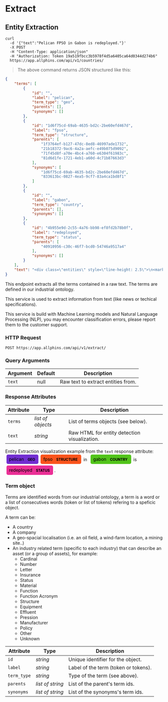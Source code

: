 # Extract

## Entity Extraction

```shell
curl 
  -d '{"text":"Pelican FPSO in Gabon is redeployed."}'
  -X POST
  -H "Content-Type: application/json"
  -H "Authorization: Token 19a519fbcc3b5978f4d5a6405ca64d0344d274b6"
  https://app.allphins.com/api/v1/countries/
```

> The above command returns JSON structured like this:

```json
{
    "terms": [
        {
            "id": "",
            "label": "pelican",
            "term_type": "geo",
            "parents": [],
            "synonyms": []
        },
        {
            "id": "1d6f75cd-69ab-4635-bd2c-2be60efd467d",
            "label": "fpso",
            "term_type": "structure",
            "parents": [
                "1f3764ef-b127-47dc-8ed8-46997ade1732",
                "21b18372-9ac6-4a2a-aefc-e49b075d9092",
                "71f45d8f-a70e-4bc4-a760-e6304f61983c",
                "81d6d1fe-1721-4eb1-a60d-4c71b87663d3"
            ],
            "synonyms": [
                "1d6f75cd-69ab-4635-bd2c-2be60efd467d",
                "833613bc-0827-4ea5-9cf7-83a4ca1bd8f1"
            ]
        },
        {
            "id": "",
            "label": "gabon",
            "term_type": "country",
            "parents": [],
            "synonyms": []
        },
        {
            "id": "4b955e9d-2c55-4a76-bb98-ef8fd2b78b0f",
            "label": "redeployed",
            "term_type": "status",
            "parents": [
                "40910956-c30c-46f7-bcd0-54746a9517a4"
            ],
            "synonyms": []
        }
    ],
    "text": "<div class=\"entities\" style=\"line-height: 2.5\">\n<mark class=\"entity\" style=\"background: #722ed1; padding: 0.45em 0.6em; margin: 0 0.25em; line-height: 1; border-radius: 0.35em; box-decoration-break: clone; -webkit-box-decoration-break: clone\">\n    pelican\n    <span style=\"font-size: 0.8em; font-weight: bold; line-height: 1; border-radius: 0.35em; text-transform: uppercase; vertical-align: middle; margin-left: 0.5rem\">GEO</span>\n</mark>\n \n<mark class=\"entity\" style=\"background: #fa541c; padding: 0.45em 0.6em; margin: 0 0.25em; line-height: 1; border-radius: 0.35em; box-decoration-break: clone; -webkit-box-decoration-break: clone\">\n    fpso\n    <span style=\"font-size: 0.8em; font-weight: bold; line-height: 1; border-radius: 0.35em; text-transform: uppercase; vertical-align: middle; margin-left: 0.5rem\">STRUCTURE</span>\n</mark>\n in \n<mark class=\"entity\" style=\"background: #52c41a; padding: 0.45em 0.6em; margin: 0 0.25em; line-height: 1; border-radius: 0.35em; box-decoration-break: clone; -webkit-box-decoration-break: clone\">\n    gabon\n    <span style=\"font-size: 0.8em; font-weight: bold; line-height: 1; border-radius: 0.35em; text-transform: uppercase; vertical-align: middle; margin-left: 0.5rem\">COUNTRY</span>\n</mark>\n is \n<mark class=\"entity\" style=\"background: #eb2f96; padding: 0.45em 0.6em; margin: 0 0.25em; line-height: 1; border-radius: 0.35em; box-decoration-break: clone; -webkit-box-decoration-break: clone\">\n    redeployed\n    <span style=\"font-size: 0.8em; font-weight: bold; line-height: 1; border-radius: 0.35em; text-transform: uppercase; vertical-align: middle; margin-left: 0.5rem\">STATUS</span>\n</mark>\n.</div>"
}
```

This endpoint extracts all the terms contained in a raw text. The terms are defined in our industrial ontology.

This service is used to extract information from text (like news or techical specifications).

<aside class="warning">
This service is build with Machine Learning models and Natural Language Processing (NLP), you may encounter classification errors, please report them to the customer support.
</aside>


### HTTP Request

`POST https://app.allphins.com/api/v1/extract/`

### Query Arguments

Argument | Default | Description
--------- | ------- | -----------
`text` | null | Raw text to extract entities from.


### Response Attributes

Attribute | Type | Description
--------- | ------- | -----------
`terms` | *list of objects* | List of terms objects (see below).
`text` | *string* | Raw HTML for entity detection visualization.

<aside class="notice">
    Entity Extraction visualization example from the <code>text</code> response attribute:
    <div class="entities" style="line-height: 2.5">
        <mark class="entity" style="background: #722ed1; padding: 0.45em 0.6em; margin: 0 0.25em; line-height: 1; border-radius: 0.35em; box-decoration-break: clone; -webkit-box-decoration-break: clone">
            pelican
            <span style="font-size: 0.8em; font-weight: bold; line-height: 1; border-radius: 0.35em; text-transform: uppercase; vertical-align: middle; margin-left: 0.5rem">
                GEO
            </span>
        </mark>
        <mark class="entity" style="background: #fa541c; padding: 0.45em 0.6em; margin: 0 0.25em; line-height: 1; border-radius: 0.35em; box-decoration-break: clone; -webkit-box-decoration-break: clone">
            fpso
            <span style="font-size: 0.8em; font-weight: bold; line-height: 1; border-radius: 0.35em; text-transform: uppercase; vertical-align: middle; margin-left: 0.5rem">
                STRUCTURE
            </span>
        </mark>
        &nbsp;in&nbsp;
        <mark class="entity" style="background: #52c41a; padding: 0.45em 0.6em; margin: 0 0.25em; line-height: 1; border-radius: 0.35em; box-decoration-break: clone; -webkit-box-decoration-break: clone">
            gabon
            <span style="font-size: 0.8em; font-weight: bold; line-height: 1; border-radius: 0.35em; text-transform: uppercase; vertical-align: middle; margin-left: 0.5rem">
                COUNTRY
            </span>
        </mark>
        &nbsp;is&nbsp;
        <mark class="entity" style="background: #eb2f96; padding: 0.45em 0.6em; margin: 0 0.25em; line-height: 1; border-radius: 0.35em; box-decoration-break: clone; -webkit-box-decoration-break: clone">
            redeployed
            <span style="font-size: 0.8em; font-weight: bold; line-height: 1; border-radius: 0.35em; text-transform: uppercase; vertical-align: middle; margin-left: 0.5rem">
                STATUS
            </span>
        </mark>
        .
    </div>
</aside>


### Term object

Terms are identified words from our industrial ontology, a term is a word or a list of consecutives words (token or list of tokens) refering to a speficic object.

A term can be:

* A country
* A company
* A geo-spacial localisation (i.e. an oil field, a wind-farm location, a mining site..)
* An industry related term (specific to each industry) that can describe an asset (or a group of assets), for example:
    * Cardinal
    * Number
    * Letter
    * Insurance
    * Status
    * Material
    * Function
    * Function Acronym
    * Structure
    * Equipment
    * Effluent
    * Pression
    * Manufacturer
    * Policy
    * Other
    * Unknown


Attribute | Type | Description
--------- | ------- | -----------
`id` | *string* | Unique identifier for the object.
`label` | *string* | Label of the term (token or tokens).
`term_type` | *string* | Type of the term (see above).
`parents` | *list of string* | List of the parent's term ids.
`synonyms` | *list of string* | List of the synonyms's term ids.
